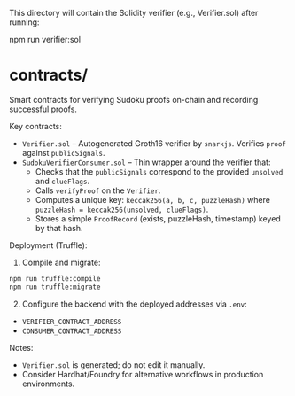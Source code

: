 This directory will contain the Solidity verifier (e.g., Verifier.sol) after running:

npm run verifier:sol

# contracts/

Smart contracts for verifying Sudoku proofs on-chain and recording successful proofs.

Key contracts:
- `Verifier.sol` – Autogenerated Groth16 verifier by `snarkjs`. Verifies `proof` against `publicSignals`.
- `SudokuVerifierConsumer.sol` – Thin wrapper around the verifier that:
  - Checks that the `publicSignals` correspond to the provided `unsolved` and `clueFlags`.
  - Calls `verifyProof` on the `Verifier`.
  - Computes a unique key: `keccak256(a, b, c, puzzleHash)` where `puzzleHash = keccak256(unsolved, clueFlags)`.
  - Stores a simple `ProofRecord` (exists, puzzleHash, timestamp) keyed by that hash.

Deployment (Truffle):
1. Compile and migrate:
```bash
npm run truffle:compile
npm run truffle:migrate
```
2. Configure the backend with the deployed addresses via `.env`:
- `VERIFIER_CONTRACT_ADDRESS`
- `CONSUMER_CONTRACT_ADDRESS`

Notes:
- `Verifier.sol` is generated; do not edit it manually.
- Consider Hardhat/Foundry for alternative workflows in production environments.
